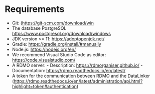 Requirements
============

- Git: (https://git-scm.com/download/win
- The database PostgreSQL https://www.postgresql.org/download/windows
- JDK version >= 11: https://adoptopenjdk.net/
- Gradle: https://gradle.org/install/#manually
- Node.js: https://nodejs.org/en/
- We recommend Visual Studio Code as editor: https://code.visualstudio.com/
- A RDMO server:
		- Description: https://rdmorganiser.github.io/
		- Documentation: https://rdmo.readthedocs.io/en/latest/
- A token for the communication between RDMO and the DataLinker (https://rdmo.readthedocs.io/en/latest/administration/api.html?highlight=token#authentication)

